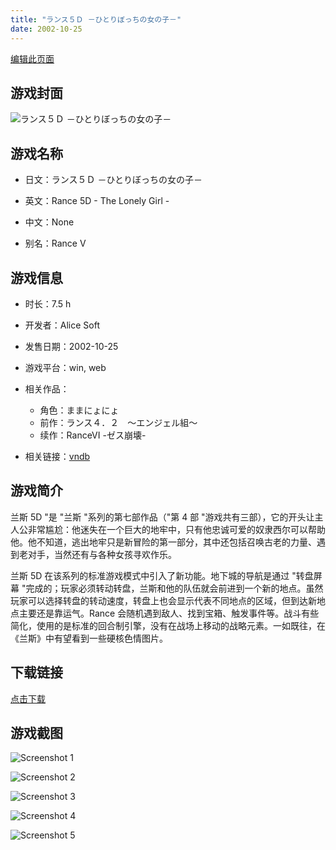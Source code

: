 ```yaml
---
title: "ランス５Ｄ －ひとりぼっちの女の子－"
date: 2002-10-25
---
```

[编辑此页面](https://github.com/ACG-3/ADV3-source/blob/main/source/_posts/games/%E3%83%A9%E3%83%B3%E3%82%B9%EF%BC%95%EF%BC%A4%20%EF%BC%8D%E3%81%B2%E3%81%A8%E3%82%8A%E3%81%BC%E3%81%A3%E3%81%A1%E3%81%AE%E5%A5%B3%E3%81%AE%E5%AD%90%EF%BC%8D.md)

## 游戏封面

![ランス５Ｄ －ひとりぼっちの女の子－](https%3A//pan.timero.xyz/onedrive/img_lib_001/%E3%83%A9%E3%83%B3%E3%82%B9%EF%BC%95%EF%BC%A4%20%EF%BC%8D%E3%81%B2%E3%81%A8%E3%82%8A%E3%81%BC%E3%81%A3%E3%81%A1%E3%81%AE%E5%A5%B3%E3%81%AE%E5%AD%90%EF%BC%8D_cover.avif)


## 游戏名称

- 日文：ランス５Ｄ －ひとりぼっちの女の子－
- 英文：Rance 5D - The Lonely Girl -
- 中文：None

- 别名：Rance V


## 游戏信息

- 时长：7.5 h
- 开发者：Alice Soft
- 发售日期：2002-10-25
- 游戏平台：win, web
- 相关作品：
   - 角色：ままにょにょ
   - 前作：ランス４．２　～エンジェル組～
   - 续作：RanceVI -ゼス崩壊-

- 相关链接：[vndb](https://vndb.org/v2046)


## 游戏简介

兰斯 5D "是 "兰斯 "系列的第七部作品（"第 4 部 "游戏共有三部），它的开头让主人公非常尴尬：他迷失在一个巨大的地牢中，只有他忠诚可爱的奴隶西尔可以帮助他。他不知道，逃出地牢只是新冒险的第一部分，其中还包括召唤古老的力量、遇到老对手，当然还有与各种女孩寻欢作乐。

兰斯 5D 在该系列的标准游戏模式中引入了新功能。地下城的导航是通过 "转盘屏幕 "完成的；玩家必须转动转盘，兰斯和他的队伍就会前进到一个新的地点。虽然玩家可以选择转盘的转动速度，转盘上也会显示代表不同地点的区域，但到达新地点主要还是靠运气。Rance 会随机遇到敌人、找到宝箱、触发事件等。战斗有些简化，使用的是标准的回合制引擎，没有在战场上移动的战略元素。一如既往，在《兰斯》中有望看到一些硬核色情图片。




## 下载链接

[点击下载](https://pan.timero.xyz/onedrive/adv_lib_001/%E3%83%A9%E3%83%B3%E3%82%B9%EF%BC%95%EF%BC%A4%20%EF%BC%8D%E3%81%B2%E3%81%A8%E3%82%8A%E3%81%BC%E3%81%A3%E3%81%A1%E3%81%AE%E5%A5%B3%E3%81%AE%E5%AD%90%EF%BC%8D)


## 游戏截图


![Screenshot 1](https%3A//pan.timero.xyz/onedrive/img_lib_001/%E3%83%A9%E3%83%B3%E3%82%B9%EF%BC%95%EF%BC%A4%20%EF%BC%8D%E3%81%B2%E3%81%A8%E3%82%8A%E3%81%BC%E3%81%A3%E3%81%A1%E3%81%AE%E5%A5%B3%E3%81%AE%E5%AD%90%EF%BC%8D_Screenshot_1.avif)

![Screenshot 2](https%3A//pan.timero.xyz/onedrive/img_lib_001/%E3%83%A9%E3%83%B3%E3%82%B9%EF%BC%95%EF%BC%A4%20%EF%BC%8D%E3%81%B2%E3%81%A8%E3%82%8A%E3%81%BC%E3%81%A3%E3%81%A1%E3%81%AE%E5%A5%B3%E3%81%AE%E5%AD%90%EF%BC%8D_Screenshot_2.avif)

![Screenshot 3](https%3A//pan.timero.xyz/onedrive/img_lib_001/%E3%83%A9%E3%83%B3%E3%82%B9%EF%BC%95%EF%BC%A4%20%EF%BC%8D%E3%81%B2%E3%81%A8%E3%82%8A%E3%81%BC%E3%81%A3%E3%81%A1%E3%81%AE%E5%A5%B3%E3%81%AE%E5%AD%90%EF%BC%8D_Screenshot_3.avif)

![Screenshot 4](https%3A//pan.timero.xyz/onedrive/img_lib_001/%E3%83%A9%E3%83%B3%E3%82%B9%EF%BC%95%EF%BC%A4%20%EF%BC%8D%E3%81%B2%E3%81%A8%E3%82%8A%E3%81%BC%E3%81%A3%E3%81%A1%E3%81%AE%E5%A5%B3%E3%81%AE%E5%AD%90%EF%BC%8D_Screenshot_4.avif)

![Screenshot 5](https%3A//pan.timero.xyz/onedrive/img_lib_001/%E3%83%A9%E3%83%B3%E3%82%B9%EF%BC%95%EF%BC%A4%20%EF%BC%8D%E3%81%B2%E3%81%A8%E3%82%8A%E3%81%BC%E3%81%A3%E3%81%A1%E3%81%AE%E5%A5%B3%E3%81%AE%E5%AD%90%EF%BC%8D_Screenshot_5.avif)


